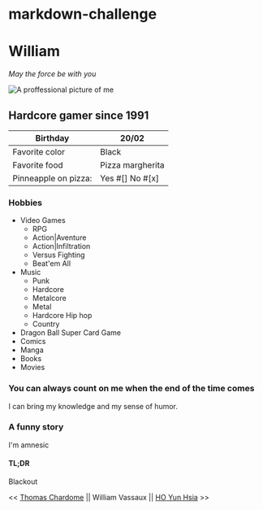 # markdown-challenge

# William

*May the force be with you*

![A proffessional picture of me](https://avatars0.githubusercontent.com/u/76173928?s=400&v=4)

## Hardcore gamer since 1991

| Birthday 	| 20/02 	|
|-	|-	|
| Favorite color 	| Black 	|
| Favorite food 	| Pizza margherita 	|
| Pinneapple on pizza: 	| Yes #[] No #[x] 	|

### Hobbies

* Video Games
    * RPG
    * Action|Aventure
    * Action|Infiltration 
    * Versus Fighting
    * Beat'em All 
* Music
    * Punk
    * Hardcore
    * Metalcore 
    * Metal
    * Hardcore Hip hop
    * Country
* Dragon Ball Super Card Game
* Comics
* Manga
* Books
* Movies


### You can always count on me when the end of the time comes



I can bring my knowledge and my sense of humor.

### A funny story

I'm amnesic

#### TL;DR

Blackout


<< [Thomas Chardome](https://github.com/chardomethomas/markdown-challenge) || William Vassaux || [HO Yun Hsia](https://github.com/yunhsiaho/markdown-challenge) >>
